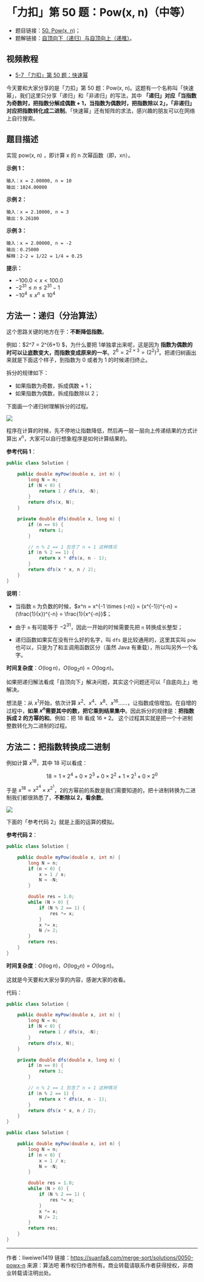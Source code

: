 # 「力扣」第 50 题：Pow(x, n)（中等）

- 题目链接：[50. Pow(x, n)](https://leetcode-cn.com/problems/powx-n/)；
- 题解链接：[自顶向下（递归）与自顶向上（递推）](https://leetcode-cn.com/problems/powx-n/solution/ba-zhi-shu-bu-fen-kan-zuo-er-jin-zhi-shu-python-da/)。

## 视频教程

- [5-7 「力扣」第 50 题：快速幂](https://www.bilibili.com/video/BV1HU4y1o7cN/?spm_id_from=333.788&vd_source=8d4c0bb6f04271cbe95d70f568c88555)

今天要和大家分享的是「力扣」第 50 题：Pow(x, n)。这题有一个名称叫「快速幂」，我们这里只分享「递归」和「非递归」的写法，其中 **「递归」对应「当指数为奇数时，把指数分解成偶数 + 1，当指数为偶数时，把指数除以 2」，「非递归」对应把指数转化成二进制**。「快速幂」还有矩阵的求法，感兴趣的朋友可以在网络上自行搜索。

## 题目描述

实现 pow(x, n) ，即计算 x 的 n 次幂函数（即，xn）。

**示例 1：**

```
输入：x = 2.00000, n = 10
输出：1024.00000
```

**示例 2：**

```
输入：x = 2.10000, n = 3
输出：9.26100
```

**示例 3：**

```
输入：x = 2.00000, n = -2
输出：0.25000
解释：2-2 = 1/22 = 1/4 = 0.25
```

**提示：**

- $-100.0 < x < 100.0$
- $-2^{31} \le n \le 2^{31}-1$
- $-10^4 \le x^n \le 10^4$​

## 方法一：递归（分治算法）

这个思路关键的地方在于：**不断降低指数**。

例如：$2^7 = 2^{6+1} $​，为什么要把 $1$​ 单独拿出来呢，这是因为 **指数为偶数的时可以让底数变大，而指数变成原来的一半**。$2^6 = 2^{2\times 3} = (2^2)^3$​。把递归树画出来就是下面这个样子，到指数为 $0$​ 或者为 $1$​​ 的时候递归终止。

拆分的规律如下：

- 如果指数为奇数，拆成偶数 + 1；
- 如果指数为偶数，拆成指数除以 2；

下面画一个递归树理解拆分的过程。

![](https://suanfa8-1252206550.cos.ap-shanghai.myqcloud.com/suanfa8//87e1f2de-00cc-462d-badd-c115762b04b2.image)

程序在计算的时候，先不停地让指数降低，然后再一层一层向上传递结果的方式计算出 $x^n$，大家可以自行想象程序是如何计算结果的。

**参考代码 1**：

```java
public class Solution {

    public double myPow(double x, int n) {
        long N = n;
        if (N < 0) {
            return 1 / dfs(x, -N);
        }
        return dfs(x, N);
    }

    private double dfs(double x, long n) {
        if (n == 0) {
            return 1;
        }

      	// n % 2 == 1 包含了 n = 1 这种情况
        if (n % 2 == 1) {
            return x * dfs(x, n - 1);
        }
        return dfs(x * x, n / 2);
    }
}
```

**说明**：

- 当指数 `n` 为负数的时候，$x^n = x^{-1 \times (-n)} = (x^{-1})^{-n} =  (\frac{1}{x})^{-n} = \frac{1}{x^{-n}}$；

- 由于 `n` 有可能等于 $-2^{31}$​，因此一开始的时候需要先把 `n` 转换成长整型；

- 递归函数如果实在没有什么好的名字，叫 `dfs` 是比较通用的，这里其实叫 `pow` 也可以，只是为了和主调用函数区分（虽然 Java 有重载），所以叫另外一个名字。

**时间复杂度**：$O(\log n)$，$O(\log_2 n) = O(\log n)$​​。

如果把递归解法看成「自顶向下」解决问题，其实这个问题还可以「自底向上」地解决。

想法是：从 $x^1$​ 开始，依次计算 $x^2$​、$x^4$​、$x^8$​、$x^{16}$​ ……，让指数成倍增加。在自增的过程中，**如果 $x^n$​ 需要其中的数，把它乘到结果集中**。因此拆分的规律是：**把指数拆成 $2$​​ 的方幂的和**。例如：把 $18$​ 看成 $16 + 2$​​。 这个过程其实就是把一个十进制整数转化为二进制的过程。

## 方法二：把指数转换成二进制

例如计算 $x^{18}$​​，其中 $18$​​ 可以看成：

$$
18=1 \times 2^4 + 0 \times 2^3 +  0 \times 2^2  +1 \times 2^1 + 0 \times 2^0
$$

于是 $x^{18} = x^{2^4} \times x^{2^1}$​，$2$​​ 的方幂前的系数是我们需要知道的，把十进制转换为二进制我们都很熟悉了，**不断除以 2，看余数**。

![](https://suanfa8-1252206550.cos.ap-shanghai.myqcloud.com/suanfa8//bd851fc4-a257-45f9-bf8e-44858ce7621c.image)

下面的「参考代码 2」就是上面的运算的模拟。

**参考代码 2**：

```java
public class Solution {

    public double myPow(double x, int n) {
        long N = n;
        if (n < 0) {
            x = 1 / x;
            N = -N;
        }

        double res = 1.0;
        while (N > 0) {
            if (N % 2 == 1) {
                res *= x;
            }
            x *= x;
            N /= 2;
        }
        return res;
    }
}
```

**时间复杂度**：$O(\log n)$，$O(\log_2 n) = O(\log n)$。

这就是今天要和大家分享的内容，感谢大家的收看。

代码：

```java
public class Solution {

    public double myPow(double x, int n) {
        long N = n;
        if (N < 0) {
            return 1 / dfs(x, -N);
        }
        return dfs(x, N);
    }

    private double dfs(double x, long n) {
        if (n == 0) {
            return 1;
        }

      	// n % 2 == 1 包含了 n = 1 这种情况
        if (n % 2 == 1) {
            return x * dfs(x, n - 1);
        }
        return dfs(x * x, n / 2);
    }
}
```

```java
public class Solution {

    public double myPow(double x, int n) {
        long N = n;
        if (n < 0) {
            x = 1 / x;
            N = -N;
        }

        double res = 1.0;
        while (N > 0) {
            if (N % 2 == 1) {
                res *= x;
            }
            x *= x;
            N /= 2;
        }
        return res;
    }
}
```




---

作者：liweiwei1419
链接：https://suanfa8.com/merge-sort/solutions/0050-powx-n
来源：算法吧
著作权归作者所有。商业转载请联系作者获得授权，非商业转载请注明出处。